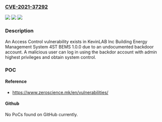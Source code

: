 ### [CVE-2021-37292](https://cve.mitre.org/cgi-bin/cvename.cgi?name=CVE-2021-37292)
![](https://img.shields.io/static/v1?label=Product&message=n%2Fa&color=blue)
![](https://img.shields.io/static/v1?label=Version&message=n%2Fa&color=blue)
![](https://img.shields.io/static/v1?label=Vulnerability&message=n%2Fa&color=brighgreen)

### Description

An Access Control vulnerability exists in KevinLAB Inc Building Energy Management System 4ST BEMS 1.0.0 due to an undocumented backdoor account. A malicious user can log in using the backdor account with admin highest privileges and obtain system control.

### POC

#### Reference
- https://www.zeroscience.mk/en/vulnerabilities/

#### Github
No PoCs found on GitHub currently.

